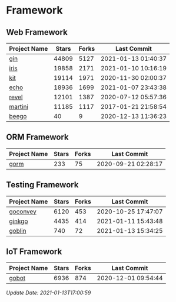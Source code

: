 # Framework

## Web Framework
| Project Name | Stars | Forks | Last Commit |
| ------------ | ----- | ----- | ----------- |
| [gin](https://github.com/gin-gonic/gin) | 44809 | 5127 | 2021-01-13 01:40:37 |
| [iris](https://github.com/kataras/iris) | 19858 | 2171 | 2021-01-10 10:16:19 |
| [kit](https://github.com/go-kit/kit) | 19114 | 1971 | 2020-11-30 02:00:37 |
| [echo](https://github.com/labstack/echo) | 18936 | 1699 | 2021-01-07 23:43:38 |
| [revel](https://github.com/revel/revel) | 12101 | 1387 | 2020-07-12 05:57:36 |
| [martini](https://github.com/go-martini/martini) | 11185 | 1117 | 2017-01-21 21:58:54 |
| [beego](https://github.com/astaxie/beego) | 40 | 9 | 2020-12-13 11:36:23 |

## ORM Framework
| Project Name | Stars | Forks | Last Commit |
| ------------ | ----- | ----- | ----------- |
| [gorm](https://github.com/jinzhu/gorm) | 233 | 75 | 2020-09-21 02:28:17 |

## Testing Framework
| Project Name | Stars | Forks | Last Commit |
| ------------ | ----- | ----- | ----------- |
| [goconvey](https://github.com/smartystreets/goconvey) | 6120 | 453 | 2020-10-25 17:47:07 |
| [ginkgo](https://github.com/onsi/ginkgo) | 4435 | 414 | 2021-01-11 15:43:48 |
| [goblin](https://github.com/franela/goblin) | 740 | 72 | 2021-01-13 15:34:25 |

## IoT Framework
| Project Name | Stars | Forks | Last Commit |
| ------------ | ----- | ----- | ----------- |
| [gobot](https://github.com/hybridgroup/gobot) | 6936 | 874 | 2020-12-01 09:54:44 |

*Update Date: 2021-01-13T17:00:59*